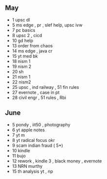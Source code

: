 ## May
- 1 upsc dl 
- 5 ms edge , pr , slef help, upsc ivw 
- 7 pc basics
- 8 upsc 2 , cicd 
- 10 gd help 
- 13 order from chaos 
- 14 ms edge , java cr
- 15 yt med bk 
- 18 nism 1 
- 19 nism 2 
- 20 sh 
- 21 nism 1
- 22 nism2 
- 25 upsc , ind railway , 51 fin rules
- 27 evernote , case in pt 
- 28 civil engr , 51 rules , Rbi 

## June
- 5 pondy , iit50 , photography 
- 6 yt apple notes
- 7 yt m 
- 8 yt radical focus okr 
- 9 scam indian fraud ( 5*)
- 10 kindle
- 11 bujo 
- 12 rework , kindle 3 , black money , evernote
- 13 NRN murthy
- 15 th analysis yt , np 
